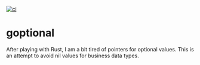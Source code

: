 [![ci](https://github.com/OkieOth/goptional/actions/workflows/test.yml/badge.svg)](https://github.com/OkieOth/goptional/actions/workflows/test.yml)

# goptional
After playing with Rust, I am a bit tired of pointers for optional
values. This is an attempt to avoid nil values for business data
types.


